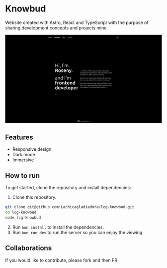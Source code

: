 # Knowbud

Website created with Astro, React and TypeScript with the purpose of sharing development concepts and projects mine.

![knowbud](./public/roseny-website.png)

## Features

- Responsive design
- Dark mode
- Immersive

## How to run

To get started, clone the repository and install dependencies:

1. Clone this repository.

```bash
git clone git@github.com:Lachicagladiadora/lcg-knowbud.git
cd lcg-knowbud
code lcg-knowbud
```

2. Run `bun install` to install the dependencies.
3. Run `bun run dev` to run the server so you can enjoy the viewing.

## Collaborations

If you would like to contribute, please fork and then PR
